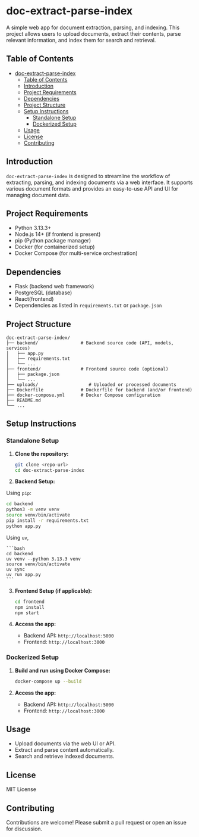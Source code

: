 # doc-extract-parse-index

A simple web app for document extraction, parsing, and indexing. This project allows users to upload documents, extract their contents, parse relevant information, and index them for search and retrieval.

## Table of Contents

- [doc-extract-parse-index](#doc-extract-parse-index)
  - [Table of Contents](#table-of-contents)
  - [Introduction](#introduction)
  - [Project Requirements](#project-requirements)
  - [Dependencies](#dependencies)
  - [Project Structure](#project-structure)
  - [Setup Instructions](#setup-instructions)
    - [Standalone Setup](#standalone-setup)
    - [Dockerized Setup](#dockerized-setup)
  - [Usage](#usage)
  - [License](#license)
  - [Contributing](#contributing)

## Introduction

`doc-extract-parse-index` is designed to streamline the workflow of extracting, parsing, and indexing documents via a web interface. It supports various document formats and provides an easy-to-use API and UI for managing document data.

## Project Requirements

- Python 3.13.3+
- Node.js 14+ (if frontend is present)
- pip (Python package manager)
- Docker (for containerized setup)
- Docker Compose (for multi-service orchestration)

## Dependencies

- Flask (backend web framework)
- PostgreSQL (database)
- React(frontend)
- Dependencies as listed in `requirements.txt` or `package.json`

## Project Structure

```
doc-extract-parse-index/
├── backend/                # Backend source code (API, models, services)
│   ├── app.py
│   ├── requirements.txt
│   └── ...
├── frontend/               # Frontend source code (optional)
│   ├── package.json
│   └── ...
├── uploads/                   # Uploaded or processed documents
├── Dockerfile              # Dockerfile for backend (and/or frontend)
├── docker-compose.yml      # Docker Compose configuration
├── README.md
└── ...
```

## Setup Instructions

### Standalone Setup

1. **Clone the repository:**
   ```bash
   git clone <repo-url>
   cd doc-extract-parse-index
   ```

2. **Backend Setup:**

Using `pip`:
   ```bash
   cd backend
   python3 -m venv venv
   source venv/bin/activate
   pip install -r requirements.txt
   python app.py
   ```

Using `uv`,

    ```bash
    cd backend
    uv venv --python 3.13.3 venv
    source venv/bin/activate 
    uv sync
    uv run app.py
    ```
  

3. **Frontend Setup (if applicable):**
   ```bash
   cd frontend
   npm install
   npm start
   ```

4. **Access the app:**
   - Backend API: `http://localhost:5000`
   - Frontend: `http://localhost:3000`

### Dockerized Setup

1. **Build and run using Docker Compose:**
   ```bash
   docker-compose up --build
   ```

2. **Access the app:**
   - Backend API: `http://localhost:5000`
   - Frontend: `http://localhost:3000`

## Usage

- Upload documents via the web UI or API.
- Extract and parse content automatically.
- Search and retrieve indexed documents.

## License

MIT License

## Contributing
Contributions are welcome! Please submit a pull request or open an issue for discussion.

